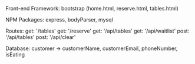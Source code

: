 Front-end Framework:
  bootstrap (home.html, reserve.html, tables.html)

NPM Packages:
  express, bodyParser, mysql

Routes:
  get: '/tables'
  get: '/reserve'
  get: '/api/tables'
  get: '/api/waitlist'
  post: '/api/tables'
  post: '/api/clear'

Database:
  customer -> customerName, customerEmail, phoneNumber, isEating
